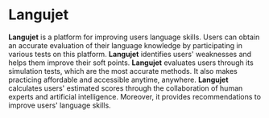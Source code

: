# Langujet
**Langujet** is a platform for improving users language skills. Users can obtain an accurate evaluation of their language knowledge by participating in various tests on this platform.
**Langujet** identifies users' weaknesses and helps them improve their soft points.
**Langujet** evaluates users through its simulation tests, which are the most accurate methods.
It also makes practicing affordable and accessible anytime, anywhere.
**Langujet** calculates users' estimated scores through the collaboration of human experts and artificial intelligence. Moreover, it provides recommendations to improve users' language skills.

